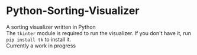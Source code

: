 # Python-Sorting-Visualizer
A sorting visualizer written in Python<br >
The `tkinter` module is required to run the visualizer. If you don't have it, run `pip install tk` to install it. <br >
Currently a work in progress
